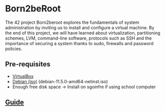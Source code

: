 # Born2beRoot

The 42 project Born2beroot explores the fundamentals of system administration by inviting us to install and configure a virtual machine. By the end of this project, we will have learned about virtualization, partitioning schemes, LVM, command-line software, protocols such as SSH and the importance of securing a system thanks to sudo, firewalls and password policies.

## Pre-requisites

* [VirtualBox](https://www.virtualbox.org/)
* [Debian (iso)](https://www.debian.org/download) (debian-11.5.0-amd64-netinst.iso)
* Enough free disk space -> Install on sgoinfre if using school computer

## [Guide](Guide)


